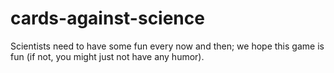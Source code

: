# cards-against-science
Scientists need to have some fun every now and then; we hope this game is fun (if not, you might just not have any humor).
